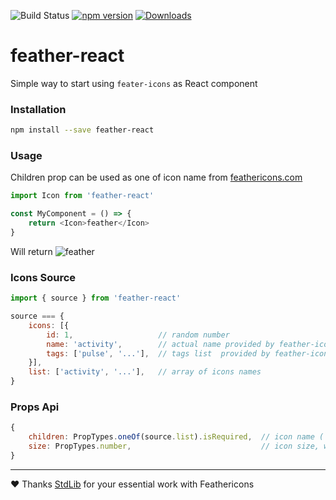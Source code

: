 ![Build Status](https://drone.dayler.dev/api/badges/iknpx/feather-react/status.svg)
[![npm version](https://badge.fury.io/js/feather-react.svg)](https://badge.fury.io/js/feather-react)
[![Downloads](http://img.shields.io/npm/dm/feather-react.svg?style=flat)](https://npmjs.org/package/feather-react)

# feather-react
Simple way to start using `feater-icons` as React component

### Installation
```bash
npm install --save feather-react
```

### Usage
Children prop can be used as one of icon name from [feathericons.com](https://feathericons.com/)

```javascript
import Icon from 'feather-react'

const MyComponent = () => {
    return <Icon>feather</Icon>
}
```

Will return ![feather](https://iknpx.github.io/feather-react/feather.svg)

### Icons Source
```javascript
import { source } from 'feather-react'

source === {
    icons: [{
        id: 1,                   // random number
        name: 'activity',        // actual name provided by feather-icons
        tags: ['pulse', '...'],  // tags list  provided by feather-icons
    }],
    list: ['activity', '...'],   // array of icons names
}

```

### Props Api
```javascript
{
    children: PropTypes.oneOf(source.list).isRequired,  // icon name (`x` by default)
    size: PropTypes.number,                             // icon size, will be as width/height props of root <svg> (24 by default)
}
```

---

:heart: Thanks [StdLib](https://stdlib.com) for your essential work with Feathericons
